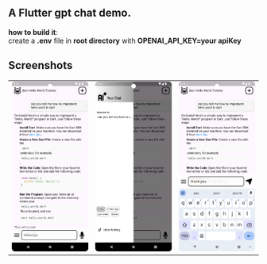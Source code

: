 
## A Flutter gpt chat demo.

**how to build it**:  
create a **.env** file in **root directory** with **OPENAI_API_KEY=your apiKey**

## Screenshots

|                                     |                                     |                                     |
|:-----------------------------------:|:-----------------------------------:|:-----------------------------------:|
| ![Image 1](assets/screenshot/1.png) | ![Image 2](assets/screenshot/2.png) | ![Image 3](assets/screenshot/3.png) |





